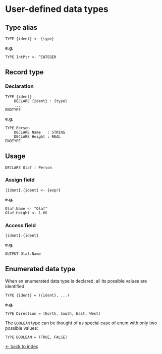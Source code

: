 # User-defined data types

## Type alias

`TYPE {ident} <- {type}`

**e.g.**

`TYPE IntPtr <- ^INTEGER`

## Record type

### Declaration

```peg
TYPE {ident}
    DECLARE {ident} : {type}
    ...
ENDTYPE
```

**e.g.**

```pseudocode
TYPE Person
    DECLARE Name   : STRING
    DECLARE Height : REAL
ENDTYPE
```

## Usage

`DECLARE Olaf : Person`

### Assign field

`{ident}.{ident} <- {expr}`

**e.g.**

```pseudocode
Olaf.Name <- "Olaf"
Olaf.Height <- 1.68
```

### Access field

`{ident}.{ident}`

**e.g.**

`OUTPUT Olaf.Name`

## Enumerated data type

When an enumerated data type is declared, all its possible values are identified

`TYPE {ident} = ({ident}, ...)`

**e.g.**

`TYPE Direction = (North, South, East, West)`

The `BOOLEAN` type can be thought of as special case of enum with only two possible values:

`TYPE BOOLEAN = (TRUE, FALSE)`

[← back to index](../readme.md#contents)
